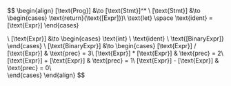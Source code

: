 $$
\begin{align}
[\text{Prog}] &\to [\text{Stmt}]^*
\\
[\text{Stmt}] &\to
\begin{cases}
\text{return}(\text{[Expr]})\\
\text{let} \space \text{ident} = [\text{Expr}]
\end{cases}

\\
[\text{Expr}] &\to
\begin{cases}
\text{int} \\
\text{ident} \\
\text{[BinaryExpr]}
\end{cases}
\\
[\text{BinaryExpr}] &\to
\begin{cases}
[\text{Expr}] / [\text{Expr}] & \text{prec} = 3\\
[\text{Expr}] * [\text{Expr}] & \text{prec} = 2\\    [\text{Expr}] + [\text{Expr}] & \text{prec} = 1\\
[\text{Expr}] - [\text{Expr}] & \text{prec} = 0\\    
\end{cases}
\end{align}
$$
